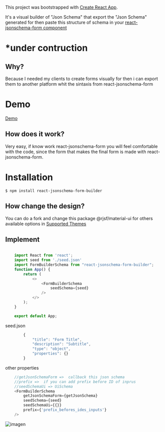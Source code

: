 This project was bootstrapped with [Create React App](https://github.com/facebook/create-react-app).

It's a visual builder of "Json Schema" that export the "Json Schema" generated for then paste this structure of schema in your [react-jsonschema-form component](https://github.com/rjsf-team/react-jsonschema-form) 

# *under contruction

## Why?

 Because I needed my clients to create forms visually for then i can export them to another platform whit the sintaxis from react-jsonschema-form


# Demo

[Demo](https://codesandbox.io/s/silent-wood-jihjk?file=/src/index.js:293-323)

## How does it work?

Very easy, if know work react-jsonschema-form you will feel comfortable with the code, since the form that makes the final form is made with react-jsonschema-form.

# Installation

```
$ npm install react-jsonschema-form-builder
```

## How change the design?

You can do a fork and change  this package @rjsf/material-ui for others available options  in  [Supported Themes](https://github.com/rjsf-team/react-jsonschema-form#documentation)

## Implement

```js

    import React from 'react';
    import seed from './seed.json'
    import FormBuilderSchema from "react-jsonschema-form-builder";
    function App() {
        return (
            <>
                <FormBuilderSchema
                    seedSchema={seed} 
                />
            </>
        );
    }

    export default App;
```

seed.json
```js
        {
            "title": "Form Title",
            "description": "Subtitle",
            "type": "object",
            "properties": {}
        }
```

other properties

```js
    //getJsonSchemaForm =>  callback this json schema
    //prefix =>  if you can add prefix before ID of inprus
    //seedSchemaUi => UiSchema
    <FormBuilderSchema
        getJsonSchemaForm={getJsonSchema}
        seedSchema={seed} 
        seedSchemaUi={{}}
        prefix={'prefix_befores_ides_inputs'} 
    />
```

![imagen](https://i.imgur.com/Pt0P07u.png)
